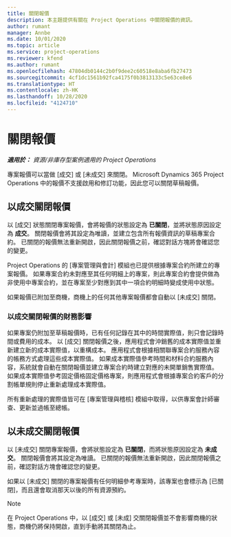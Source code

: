 ```yaml
---
title: 關閉報價
description: 本主題提供有關在 Project Operations 中關閉報價的資訊。
author: rumant
manager: Annbe
ms.date: 10/01/2020
ms.topic: article
ms.service: project-operations
ms.reviewer: kfend
ms.author: rumant
ms.openlocfilehash: 47804db0144c2b0f9dee2c60518e8aba6fb27473
ms.sourcegitcommit: 4cf1dc1561b92fca4175f0b3813133c5e63ce8e6
ms.translationtype: HT
ms.contentlocale: zh-HK
ms.lasthandoff: 10/28/2020
ms.locfileid: "4124710"
---
```

# <a name="close-a-quote"></a>關閉報價

_**適用於：** 資源/非庫存型案例適用的 Project Operations_

專案報價可以當做 [成交] 或 [未成交] 來關閉。 Microsoft Dynamics 365 Project Operations 中的報價不支援啟用和修訂功能，因此您可以關閉草稿報價。

## <a name="close-a-quote-as-won"></a>以成交關閉報價

以 [成交] 狀態關閉專案報價，會將報價的狀態設定為 **已關閉**，並將狀態原因設定為 **成交**。 關閉報價會將其設定為唯讀，並建立包含所有報價資訊的草稿專案合約。 已關閉的報價無法重新開啟，因此關閉報價之前，確認對話方塊將會確認您的變更。

Project Operations 的 [專案管理與會計] 模組也已提供根據專案合約所建立的專案報價。 如果專案合約未對應至其任何明細上的專案，則此專案合約會提供做為非使用中專案合約，並在專案至少對應到其中一項合約明細時變成使用中狀態。

如果報價已附加至商機，商機上的任何其他專案報價都會自動以 [未成交] 關閉。

### <a name="financial-impact-of-closing-a-quote-as-won"></a>以成交關閉報價的財務影響

如果專案仍附加至草稿報價時，已有任何記錄在其中的時間實際值，則只會記錄時間或費用的成本。 以 [成交] 關閉報價之後，應用程式會沖銷舊的成本實際值並重新建立新的成本實際值，以重構成本。 應用程式會根據相關聯專案合約服務內容的帳務方式處理這些成本實際值。 如果成本實際值參考時間和材料合約服務內容，系統就會自動在關閉報價並建立專案合約時建立對應的未開單銷售實際值。 如果成本實際值參考固定價格固定價格專案，則應用程式會根據專案合約客戶的分割帳單規則停止重新處理成本實際值。

所有重新處理的實際值皆可在 [專案管理與稽核] 模組中取得，以供專案會計師審查、更新並過帳至總帳。 

## <a name="close-a-quote-as-lost"></a>以未成交關閉報價

以 [未成交] 關閉專案報價，會將狀態設定為 **已關閉**，而將狀態原因設定為 **未成交**。 關閉報價會將其設定為唯讀。 已關閉的報價無法重新開啟，因此關閉報價之前，確認對話方塊會確認您的變更。

如果以 [未成交] 關閉的專案報價有任何明細參考專案時，該專案也會標示為 [已關閉]，而且還會取消那天以後的所有資源預約。

> [!NOTE]
> 在 Project Operations 中，以 [成交] 或 [未成] 交關閉報價並不會影響商機的狀態，商機仍將保持開啟，直到手動將其關閉為止。

